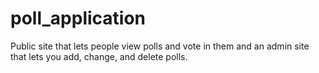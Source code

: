 # poll_application
Public site that lets people view polls and vote in them and an admin site that lets you add, change, and delete polls.
